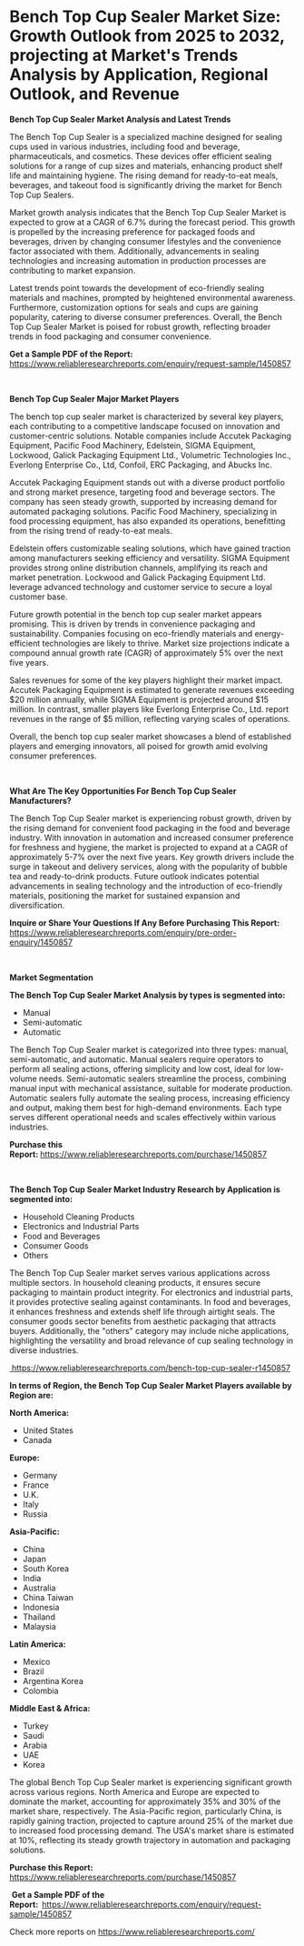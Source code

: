 <p><h1>Bench Top Cup Sealer Market Size: Growth Outlook from 2025 to 2032, projecting at Market's Trends Analysis by Application, Regional Outlook, and Revenue</h1></p><p><strong>Bench Top Cup Sealer Market Analysis and Latest Trends</strong></p>
<p><p>The Bench Top Cup Sealer is a specialized machine designed for sealing cups used in various industries, including food and beverage, pharmaceuticals, and cosmetics. These devices offer efficient sealing solutions for a range of cup sizes and materials, enhancing product shelf life and maintaining hygiene. The rising demand for ready-to-eat meals, beverages, and takeout food is significantly driving the market for Bench Top Cup Sealers.</p><p>Market growth analysis indicates that the Bench Top Cup Sealer Market is expected to grow at a CAGR of 6.7% during the forecast period. This growth is propelled by the increasing preference for packaged foods and beverages, driven by changing consumer lifestyles and the convenience factor associated with them. Additionally, advancements in sealing technologies and increasing automation in production processes are contributing to market expansion. </p><p>Latest trends point towards the development of eco-friendly sealing materials and machines, prompted by heightened environmental awareness. Furthermore, customization options for seals and cups are gaining popularity, catering to diverse consumer preferences. Overall, the Bench Top Cup Sealer Market is poised for robust growth, reflecting broader trends in food packaging and consumer convenience.</p></p>
<p><strong>Get a Sample PDF of the Report:&nbsp;</strong> <a href="https://www.reliableresearchreports.com/enquiry/request-sample/1450857?utm_campaign=118&utm_medium=2&utm_source=Github&utm_content=ia&utm_term=27022025&utm_id=bench-top-cup-sealer">https://www.reliableresearchreports.com/enquiry/request-sample/1450857</a></p>
<p>&nbsp;</p>
<p><strong>Bench Top Cup Sealer Major Market Players</strong></p>
<p><p>The bench top cup sealer market is characterized by several key players, each contributing to a competitive landscape focused on innovation and customer-centric solutions. Notable companies include Accutek Packaging Equipment, Pacific Food Machinery, Edelstein, SIGMA Equipment, Lockwood, Galick Packaging Equipment Ltd., Volumetric Technologies Inc., Everlong Enterprise Co., Ltd, Confoil, ERC Packaging, and Abucks Inc.</p><p>Accutek Packaging Equipment stands out with a diverse product portfolio and strong market presence, targeting food and beverage sectors. The company has seen steady growth, supported by increasing demand for automated packaging solutions. Pacific Food Machinery, specializing in food processing equipment, has also expanded its operations, benefitting from the rising trend of ready-to-eat meals.</p><p>Edelstein offers customizable sealing solutions, which have gained traction among manufacturers seeking efficiency and versatility. SIGMA Equipment provides strong online distribution channels, amplifying its reach and market penetration. Lockwood and Galick Packaging Equipment Ltd. leverage advanced technology and customer service to secure a loyal customer base.</p><p>Future growth potential in the bench top cup sealer market appears promising. This is driven by trends in convenience packaging and sustainability. Companies focusing on eco-friendly materials and energy-efficient technologies are likely to thrive. Market size projections indicate a compound annual growth rate (CAGR) of approximately 5% over the next five years.</p><p>Sales revenues for some of the key players highlight their market impact. Accutek Packaging Equipment is estimated to generate revenues exceeding $20 million annually, while SIGMA Equipment is projected around $15 million. In contrast, smaller players like Everlong Enterprise Co., Ltd. report revenues in the range of $5 million, reflecting varying scales of operations.</p><p>Overall, the bench top cup sealer market showcases a blend of established players and emerging innovators, all poised for growth amid evolving consumer preferences.</p></p>
<p>&nbsp;</p>
<p><strong>What Are The Key Opportunities For Bench Top Cup Sealer Manufacturers?</strong></p>
<p><p>The Bench Top Cup Sealer market is experiencing robust growth, driven by the rising demand for convenient food packaging in the food and beverage industry. With innovation in automation and increased consumer preference for freshness and hygiene, the market is projected to expand at a CAGR of approximately 5-7% over the next five years. Key growth drivers include the surge in takeout and delivery services, along with the popularity of bubble tea and ready-to-drink products. Future outlook indicates potential advancements in sealing technology and the introduction of eco-friendly materials, positioning the market for sustained expansion and diversification.</p></p>
<p><strong>Inquire or Share Your Questions If Any Before Purchasing This Report:</strong> <a href="https://www.reliableresearchreports.com/enquiry/pre-order-enquiry/1450857?utm_campaign=118&utm_medium=2&utm_source=Github&utm_content=ia&utm_term=27022025&utm_id=bench-top-cup-sealer">https://www.reliableresearchreports.com/enquiry/pre-order-enquiry/1450857</a></p>
<p>&nbsp;</p>
<p><strong>Market Segmentation</strong></p>
<p><strong>The Bench Top Cup Sealer Market Analysis by types is segmented into:</strong></p>
<p><ul><li>Manual</li><li>Semi-automatic</li><li>Automatic</li></ul></p>
<p><p>The Bench Top Cup Sealer market is categorized into three types: manual, semi-automatic, and automatic. Manual sealers require operators to perform all sealing actions, offering simplicity and low cost, ideal for low-volume needs. Semi-automatic sealers streamline the process, combining manual input with mechanical assistance, suitable for moderate production. Automatic sealers fully automate the sealing process, increasing efficiency and output, making them best for high-demand environments. Each type serves different operational needs and scales effectively within various industries.</p></p>
<p><strong>Purchase this Report:&nbsp;</strong><a href="https://www.reliableresearchreports.com/purchase/1450857?utm_campaign=118&utm_medium=2&utm_source=Github&utm_content=ia&utm_term=27022025&utm_id=bench-top-cup-sealer">https://www.reliableresearchreports.com/purchase/1450857</a></p>
<p>&nbsp;</p>
<p><strong>The Bench Top Cup Sealer Market Industry Research by Application is segmented into:</strong></p>
<p><ul><li>Household Cleaning Products</li><li>Electronics and Industrial Parts</li><li>Food and Beverages</li><li>Consumer Goods</li><li>Others</li></ul></p>
<p><p>The Bench Top Cup Sealer market serves various applications across multiple sectors. In household cleaning products, it ensures secure packaging to maintain product integrity. For electronics and industrial parts, it provides protective sealing against contaminants. In food and beverages, it enhances freshness and extends shelf life through airtight seals. The consumer goods sector benefits from aesthetic packaging that attracts buyers. Additionally, the "others" category may include niche applications, highlighting the versatility and broad relevance of cup sealing technology in diverse industries.</p></p>
<p><a href="https://www.reliableresearchreports.com/bench-top-cup-sealer-r1450857?utm_campaign=118&utm_medium=2&utm_source=Github&utm_content=ia&utm_term=27022025&utm_id=bench-top-cup-sealer">&nbsp;https://www.reliableresearchreports.com/bench-top-cup-sealer-r1450857</a></p>
<p><strong>In terms of Region, the Bench Top Cup Sealer Market Players available by Region are:</strong></p>
<p>
    <p> <strong> North America: </strong>
        <ul>
            <li>United States</li>
            <li>Canada</li>
        </ul>
        </p> 
    <p> <strong> Europe: </strong>
        <ul>
            <li>Germany</li>
            <li>France</li>
            <li>U.K.</li>
            <li>Italy</li>
            <li>Russia</li>
        </ul>
        </p> 
    <p> <strong> Asia-Pacific: </strong>
        <ul>
            <li>China</li>
            <li>Japan</li>
            <li>South Korea</li>
            <li>India</li>
            <li>Australia</li>
            <li>China Taiwan</li>
            <li>Indonesia</li>
            <li>Thailand</li>
            <li>Malaysia</li>
        </ul>
        </p> 
    <p> <strong> Latin America: </strong>
        <ul>
            <li>Mexico</li>
            <li>Brazil</li>
            <li>Argentina Korea</li>
            <li>Colombia</li>
        </ul>
        </p> 
    <p> <strong> Middle East & Africa: </strong>
        <ul>
            <li>Turkey</li>
            <li>Saudi</li>
            <li>Arabia</li>
            <li>UAE</li>
            <li>Korea</li>
        </ul>
    </p>
    </p>
<p><p>The global Bench Top Cup Sealer market is experiencing significant growth across various regions. North America and Europe are expected to dominate the market, accounting for approximately 35% and 30% of the market share, respectively. The Asia-Pacific region, particularly China, is rapidly gaining traction, projected to capture around 25% of the market due to increased food processing demand. The USA's market share is estimated at 10%, reflecting its steady growth trajectory in automation and packaging solutions.</p></p>
<p><strong>Purchase this Report: </strong><a href="https://www.reliableresearchreports.com/purchase/1450857?utm_campaign=118&utm_medium=2&utm_source=Github&utm_content=ia&utm_term=27022025&utm_id=bench-top-cup-sealer">https://www.reliableresearchreports.com/purchase/1450857</a></p>
<p>&nbsp;<strong>Get a Sample PDF of the Report:&nbsp;&nbsp;</strong><a href="https://www.reliableresearchreports.com/enquiry/request-sample/1450857?utm_campaign=118&utm_medium=2&utm_source=Github&utm_content=ia&utm_term=27022025&utm_id=bench-top-cup-sealer">https://www.reliableresearchreports.com/enquiry/request-sample/1450857</a></p>
<p><strong></strong></p>
<p>Check more reports on <a href="https://www.reliableresearchreports.com/?utm_campaign=118&utm_medium=2&utm_source=Github&utm_content=ia&utm_term=27022025&utm_id=bench-top-cup-sealer">https://www.reliableresearchreports.com/</a></p>